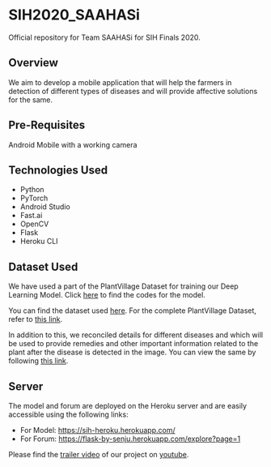 # SIH2020_SAAHASi
Official repository for Team SAAHASi for SIH Finals 2020.

## Overview
We aim to develop a mobile application that will help the farmers in detection of different types of diseases and will provide affective solutions for the same.

## Pre-Requisites
Android Mobile with a working camera

## Technologies Used
- Python
- PyTorch
- Android Studio
- Fast.ai
- OpenCV
- Flask
- Heroku CLI

## Dataset Used
We have used a part of the PlantVillage Dataset for training our Deep Learning Model. Click [here](https://github.com/arnabsinha99/IC465_SAAHASi/tree/master/models) to find the codes for the model.

You can find the dataset used [here](). For the complete PlantVillage Dataset, refer to [this link](https://github.com/spMohanty/PlantVillage-Dataset).

In addition to this, we reconciled details for different diseases and which will be used to provide remedies and other important information related to the plant after the disease is detected in the image. You can view the same by following [this link](https://docs.google.com/spreadsheets/d/1W_laHMglYh4LnsfSw7Qha3ebn8Iubw6yiAYCM3mDYlM/edit?usp=sharing).

## Server
The model and forum are deployed on the Heroku server and are easily accessible using the following links:
- For Model: https://sih-heroku.herokuapp.com/
- For Forum: https://flask-by-senju.herokuapp.com/explore?page=1

Please find the [trailer video](https://www.youtube.com/watch?v=m80wFpbHFAk&feature=youtu.be) of our project on [youtube](https://www.youtube.com/watch?v=m80wFpbHFAk&feature=youtu.be).

